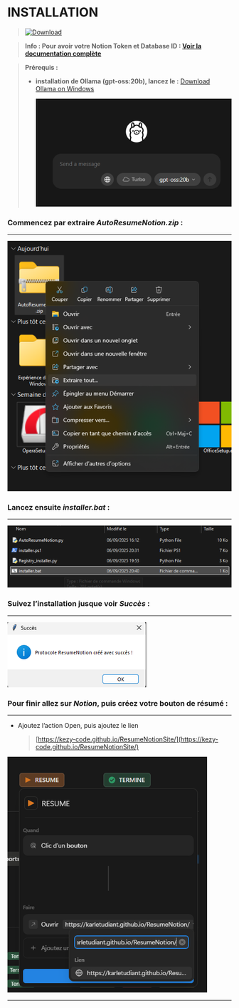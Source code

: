 # INSTALLATION
>[![Download](https://img.shields.io/badge/Download-ResumeNotion.zip-blue?style=for-the-badge&logo=github)](https://github.com/kezy-code/ResumeNotion/releases/latest/download/ResumeNotion.zip)


>**Info : Pour avoir votre Notion Token et Database ID : [Voir la documentation complète](Tuto/Tutoriel_Récupérer_votre_Integration_Token_et_Data_ID.md)**

> **Prérequis :** 
>
>- **installation de Ollama (gpt-oss:20b), lancez le :** [Download Ollama on Windows](https://ollama.com/download)
>    
>    ![image.png](image/image.png)
    

### **Commencez par extraire *AutoResumeNotion.zip* :** 
---
![image.png](image/image%201.png)

### **Lancez ensuite *installer.bat* :** 
---
![image.png](image/image%202.png)

### **Suivez l’installation jusque voir *Succès* :** 
---
![image.png](image/image%203.png)

### **Pour finir allez sur *Notion*, puis créez votre bouton de résumé** : 
---
- Ajoutez l’action Open, puis ajoutez le lien
    
    > [https://kezy-code.github.io/ResumeNotionSite/](https://kezy-code.github.io/ResumeNotionSite/)
    > 

![image.png](image/image%204.png)

---


